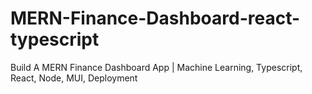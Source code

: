 # MERN-Finance-Dashboard-react-typescript
Build A MERN Finance Dashboard App | Machine Learning, Typescript, React, Node, MUI, Deployment
